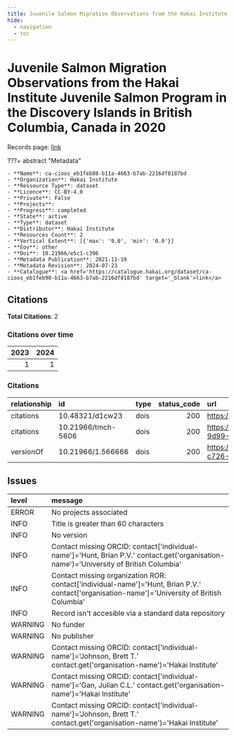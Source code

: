 ```yaml
---
title: Juvenile Salmon Migration Observations from the Hakai Institute Juvenile Salmon Program in the Discovery Islands in British Columbia, Canada in 2020
hide:
  - navigation
  - toc
---
```


# Juvenile Salmon Migration Observations from the Hakai Institute Juvenile Salmon Program in the Discovery Islands in British Columbia, Canada in 2020

Records page: <a href='https://catalogue.hakai.org/dataset/ca-cioos_eb1feb98-b11a-4663-b7ab-2216df8187bd' target='_blank'>link</a>

???+ abstract "Metadata"

    - **Name**: ca-cioos_eb1feb98-b11a-4663-b7ab-2216df8187bd 
    - **Organization**: Hakai Institute 
    - **Ressource Type**: dataset 
    - **Licence**: CC-BY-4.0 
    - **Private**: False 
    - **Projects**:  
    - **Progress**: completed 
    - **State**: active 
    - **Type**: dataset 
    - **Distributor**: Hakai Institute 
    - **Resources Count**: 2 
    - **Vertical Extent**: [{'max': '9.0', 'min': '0.0'}] 
    - **Eov**: other 
    - **Doi**: 10.21966/e5c1-c396 
    - **Metadata Publication**: 2021-11-19 
    - **Metadata Revision**: 2024-07-23 
    - **Catalogue**: <a href='https://catalogue.hakai.org/dataset/ca-cioos_eb1feb98-b11a-4663-b7ab-2216df8187bd' target='_blank'>link</a> 

<div id='map'></div>


## Citations

**Total Citations**: 2

### Citations over time

|   2023 |   2024 |
|-------:|-------:|
|      1 |      1 |

### Citations

| relationship   | id                 | type   |   status_code | url                                                                               |
|:---------------|:-------------------|:-------|--------------:|:----------------------------------------------------------------------------------|
| citations      | 10.48321/d1cw23    | dois   |           200 | https://dmphub.uc3prd.cdlib.net/dmps/10.48321/D1CW23                              |
| citations      | 10.21966/tmch-5606 | dois   |           200 | https://catalogue.hakai.org/dataset/ca-cioos_16ae186b-9d99-42cf-b18d-09f9bb0501d7 |
| versionOf      | 10.21966/1.566666  | dois   |           200 | https://catalogue.hakai.org/dataset/ca-cioos_6c449900-c726-4e9a-b241-707711e253a7 |




## Issues
| level   | message                                                                                                                                        |
|:--------|:-----------------------------------------------------------------------------------------------------------------------------------------------|
| ERROR   | No projects associated                                                                                                                         |
| INFO    | Title is greater than 60 characters                                                                                                            |
| INFO    | No version                                                                                                                                     |
| INFO    | Contact missing ORCID: contact['individual-name']='Hunt, Brian P.V.' contact.get('organisation-name')='University of British Columbia'         |
| INFO    | Contact missing organization ROR:  contact['individual-name']='Hunt, Brian P.V.' contact['organisation-name']='University of British Columbia' |
| INFO    | Record isn't accesible via a standard data repository                                                                                          |
| WARNING | No funder                                                                                                                                      |
| WARNING | No publisher                                                                                                                                   |
| WARNING | Contact missing ORCID: contact['individual-name']='Johnson, Brett T.' contact.get('organisation-name')='Hakai Institute'                       |
| WARNING | Contact missing ORCID: contact['individual-name']='Gan, Julian C.L.' contact.get('organisation-name')='Hakai Institute'                        |
| WARNING | Contact missing ORCID: contact['individual-name']='Johnson, Brett T.' contact.get('organisation-name')='Hakai Institute'                       |


<script>
   document.addEventListener("DOMContentLoaded", function() {
    var map = L.map('map').setView([51.505, -125.09], 5);
    L.tileLayer('https://tile.openstreetmap.org/{z}/{x}/{y}.png', {
        maxZoom: 19,
        attribution: '&copy; <a href="http://www.openstreetmap.org/copyright">OpenStreetMap</a>'
    }).addTo(map);
    var geojsonFeature = {
        "type": "Feature",
        "properties": {
            "name" : "Juvenile Salmon Migration Observations from the Hakai Institute Juvenile Salmon Program in the Discovery Islands in British Columbia, Canada in 2020"
        },
        "geometry": {'type': 'Polygon', 'coordinates': [[[-125.2, 49.94], [-125.0, 50.31], [-125.3, 50.54], [-125.6, 50.44], [-125.2, 49.94]]]}
    }
    L.geoJSON(geojsonFeature).addTo(map);
   })
</script>